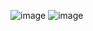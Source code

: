 
 
![image](https://user-images.githubusercontent.com/20130249/136864773-da6a2547-2c88-4775-bdfc-4340ad08089b.png)
![image](https://user-images.githubusercontent.com/20130249/136864781-7a6fc393-66f9-46ec-842e-5fcf86be795a.png)
